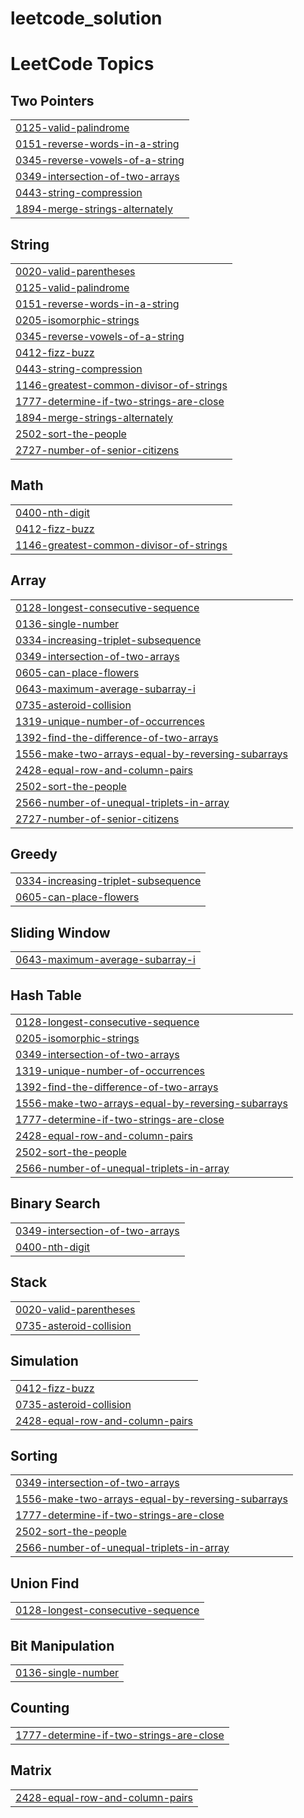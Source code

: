 # leetcode_solution

<!---LeetCode Topics Start-->
# LeetCode Topics
## Two Pointers
|  |
| ------- |
| [0125-valid-palindrome](https://github.com/ishitabhojani/leetcode_solution/tree/master/0125-valid-palindrome) |
| [0151-reverse-words-in-a-string](https://github.com/ishitabhojani/leetcode_solution/tree/master/0151-reverse-words-in-a-string) |
| [0345-reverse-vowels-of-a-string](https://github.com/ishitabhojani/leetcode_solution/tree/master/0345-reverse-vowels-of-a-string) |
| [0349-intersection-of-two-arrays](https://github.com/ishitabhojani/leetcode_solution/tree/master/0349-intersection-of-two-arrays) |
| [0443-string-compression](https://github.com/ishitabhojani/leetcode_solution/tree/master/0443-string-compression) |
| [1894-merge-strings-alternately](https://github.com/ishitabhojani/leetcode_solution/tree/master/1894-merge-strings-alternately) |
## String
|  |
| ------- |
| [0020-valid-parentheses](https://github.com/ishitabhojani/leetcode_solution/tree/master/0020-valid-parentheses) |
| [0125-valid-palindrome](https://github.com/ishitabhojani/leetcode_solution/tree/master/0125-valid-palindrome) |
| [0151-reverse-words-in-a-string](https://github.com/ishitabhojani/leetcode_solution/tree/master/0151-reverse-words-in-a-string) |
| [0205-isomorphic-strings](https://github.com/ishitabhojani/leetcode_solution/tree/master/0205-isomorphic-strings) |
| [0345-reverse-vowels-of-a-string](https://github.com/ishitabhojani/leetcode_solution/tree/master/0345-reverse-vowels-of-a-string) |
| [0412-fizz-buzz](https://github.com/ishitabhojani/leetcode_solution/tree/master/0412-fizz-buzz) |
| [0443-string-compression](https://github.com/ishitabhojani/leetcode_solution/tree/master/0443-string-compression) |
| [1146-greatest-common-divisor-of-strings](https://github.com/ishitabhojani/leetcode_solution/tree/master/1146-greatest-common-divisor-of-strings) |
| [1777-determine-if-two-strings-are-close](https://github.com/ishitabhojani/leetcode_solution/tree/master/1777-determine-if-two-strings-are-close) |
| [1894-merge-strings-alternately](https://github.com/ishitabhojani/leetcode_solution/tree/master/1894-merge-strings-alternately) |
| [2502-sort-the-people](https://github.com/ishitabhojani/leetcode_solution/tree/master/2502-sort-the-people) |
| [2727-number-of-senior-citizens](https://github.com/ishitabhojani/leetcode_solution/tree/master/2727-number-of-senior-citizens) |
## Math
|  |
| ------- |
| [0400-nth-digit](https://github.com/ishitabhojani/leetcode_solution/tree/master/0400-nth-digit) |
| [0412-fizz-buzz](https://github.com/ishitabhojani/leetcode_solution/tree/master/0412-fizz-buzz) |
| [1146-greatest-common-divisor-of-strings](https://github.com/ishitabhojani/leetcode_solution/tree/master/1146-greatest-common-divisor-of-strings) |
## Array
|  |
| ------- |
| [0128-longest-consecutive-sequence](https://github.com/ishitabhojani/leetcode_solution/tree/master/0128-longest-consecutive-sequence) |
| [0136-single-number](https://github.com/ishitabhojani/leetcode_solution/tree/master/0136-single-number) |
| [0334-increasing-triplet-subsequence](https://github.com/ishitabhojani/leetcode_solution/tree/master/0334-increasing-triplet-subsequence) |
| [0349-intersection-of-two-arrays](https://github.com/ishitabhojani/leetcode_solution/tree/master/0349-intersection-of-two-arrays) |
| [0605-can-place-flowers](https://github.com/ishitabhojani/leetcode_solution/tree/master/0605-can-place-flowers) |
| [0643-maximum-average-subarray-i](https://github.com/ishitabhojani/leetcode_solution/tree/master/0643-maximum-average-subarray-i) |
| [0735-asteroid-collision](https://github.com/ishitabhojani/leetcode_solution/tree/master/0735-asteroid-collision) |
| [1319-unique-number-of-occurrences](https://github.com/ishitabhojani/leetcode_solution/tree/master/1319-unique-number-of-occurrences) |
| [1392-find-the-difference-of-two-arrays](https://github.com/ishitabhojani/leetcode_solution/tree/master/1392-find-the-difference-of-two-arrays) |
| [1556-make-two-arrays-equal-by-reversing-subarrays](https://github.com/ishitabhojani/leetcode_solution/tree/master/1556-make-two-arrays-equal-by-reversing-subarrays) |
| [2428-equal-row-and-column-pairs](https://github.com/ishitabhojani/leetcode_solution/tree/master/2428-equal-row-and-column-pairs) |
| [2502-sort-the-people](https://github.com/ishitabhojani/leetcode_solution/tree/master/2502-sort-the-people) |
| [2566-number-of-unequal-triplets-in-array](https://github.com/ishitabhojani/leetcode_solution/tree/master/2566-number-of-unequal-triplets-in-array) |
| [2727-number-of-senior-citizens](https://github.com/ishitabhojani/leetcode_solution/tree/master/2727-number-of-senior-citizens) |
## Greedy
|  |
| ------- |
| [0334-increasing-triplet-subsequence](https://github.com/ishitabhojani/leetcode_solution/tree/master/0334-increasing-triplet-subsequence) |
| [0605-can-place-flowers](https://github.com/ishitabhojani/leetcode_solution/tree/master/0605-can-place-flowers) |
## Sliding Window
|  |
| ------- |
| [0643-maximum-average-subarray-i](https://github.com/ishitabhojani/leetcode_solution/tree/master/0643-maximum-average-subarray-i) |
## Hash Table
|  |
| ------- |
| [0128-longest-consecutive-sequence](https://github.com/ishitabhojani/leetcode_solution/tree/master/0128-longest-consecutive-sequence) |
| [0205-isomorphic-strings](https://github.com/ishitabhojani/leetcode_solution/tree/master/0205-isomorphic-strings) |
| [0349-intersection-of-two-arrays](https://github.com/ishitabhojani/leetcode_solution/tree/master/0349-intersection-of-two-arrays) |
| [1319-unique-number-of-occurrences](https://github.com/ishitabhojani/leetcode_solution/tree/master/1319-unique-number-of-occurrences) |
| [1392-find-the-difference-of-two-arrays](https://github.com/ishitabhojani/leetcode_solution/tree/master/1392-find-the-difference-of-two-arrays) |
| [1556-make-two-arrays-equal-by-reversing-subarrays](https://github.com/ishitabhojani/leetcode_solution/tree/master/1556-make-two-arrays-equal-by-reversing-subarrays) |
| [1777-determine-if-two-strings-are-close](https://github.com/ishitabhojani/leetcode_solution/tree/master/1777-determine-if-two-strings-are-close) |
| [2428-equal-row-and-column-pairs](https://github.com/ishitabhojani/leetcode_solution/tree/master/2428-equal-row-and-column-pairs) |
| [2502-sort-the-people](https://github.com/ishitabhojani/leetcode_solution/tree/master/2502-sort-the-people) |
| [2566-number-of-unequal-triplets-in-array](https://github.com/ishitabhojani/leetcode_solution/tree/master/2566-number-of-unequal-triplets-in-array) |
## Binary Search
|  |
| ------- |
| [0349-intersection-of-two-arrays](https://github.com/ishitabhojani/leetcode_solution/tree/master/0349-intersection-of-two-arrays) |
| [0400-nth-digit](https://github.com/ishitabhojani/leetcode_solution/tree/master/0400-nth-digit) |
## Stack
|  |
| ------- |
| [0020-valid-parentheses](https://github.com/ishitabhojani/leetcode_solution/tree/master/0020-valid-parentheses) |
| [0735-asteroid-collision](https://github.com/ishitabhojani/leetcode_solution/tree/master/0735-asteroid-collision) |
## Simulation
|  |
| ------- |
| [0412-fizz-buzz](https://github.com/ishitabhojani/leetcode_solution/tree/master/0412-fizz-buzz) |
| [0735-asteroid-collision](https://github.com/ishitabhojani/leetcode_solution/tree/master/0735-asteroid-collision) |
| [2428-equal-row-and-column-pairs](https://github.com/ishitabhojani/leetcode_solution/tree/master/2428-equal-row-and-column-pairs) |
## Sorting
|  |
| ------- |
| [0349-intersection-of-two-arrays](https://github.com/ishitabhojani/leetcode_solution/tree/master/0349-intersection-of-two-arrays) |
| [1556-make-two-arrays-equal-by-reversing-subarrays](https://github.com/ishitabhojani/leetcode_solution/tree/master/1556-make-two-arrays-equal-by-reversing-subarrays) |
| [1777-determine-if-two-strings-are-close](https://github.com/ishitabhojani/leetcode_solution/tree/master/1777-determine-if-two-strings-are-close) |
| [2502-sort-the-people](https://github.com/ishitabhojani/leetcode_solution/tree/master/2502-sort-the-people) |
| [2566-number-of-unequal-triplets-in-array](https://github.com/ishitabhojani/leetcode_solution/tree/master/2566-number-of-unequal-triplets-in-array) |
## Union Find
|  |
| ------- |
| [0128-longest-consecutive-sequence](https://github.com/ishitabhojani/leetcode_solution/tree/master/0128-longest-consecutive-sequence) |
## Bit Manipulation
|  |
| ------- |
| [0136-single-number](https://github.com/ishitabhojani/leetcode_solution/tree/master/0136-single-number) |
## Counting
|  |
| ------- |
| [1777-determine-if-two-strings-are-close](https://github.com/ishitabhojani/leetcode_solution/tree/master/1777-determine-if-two-strings-are-close) |
## Matrix
|  |
| ------- |
| [2428-equal-row-and-column-pairs](https://github.com/ishitabhojani/leetcode_solution/tree/master/2428-equal-row-and-column-pairs) |
<!---LeetCode Topics End-->
